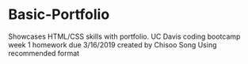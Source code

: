# Basic-Portfolio
Showcases HTML/CSS skills with portfolio.
UC Davis coding bootcamp week 1 homework due 3/16/2019 created by Chisoo Song
Using recommended format
